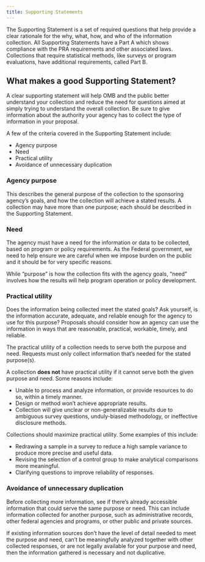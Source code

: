 ```yaml
---
title: Supporting Statements
---
```


The Supporting Statement is a set of required questions that help provide a clear rationale for the why, what, how, and who of the information collection. All Supporting Statements have a Part A which shows compliance with the PRA requirements and other associated laws. Collections that require statistical methods, like surveys or program evaluations, have additional requirements, called Part B.

## What makes a good Supporting Statement?

A clear supporting statement will help OMB and the public better understand your collection and reduce the need for questions aimed at simply trying to understand the overall collection. Be sure to give information about the authority your agency has to collect the type of information in your proposal.

A few of the criteria covered in the Supporting Statement include: 

*	Agency purpose 
*	Need 
*	Practical utility 
*	Avoidance of unnecessary duplication 

### Agency purpose
This describes the general purpose of the collection to the sponsoring agency’s goals, and how the collection will achieve a stated results. A collection may have more than one purpose; each should be described in the Supporting Statement. 

### Need
The agency must have a need for the information or data to be collected, based on program or policy requirements. As the Federal government, we need to help ensure we are careful when we impose burden on the public and it should be for very specific reasons.

While “purpose” is how the collection fits with the agency goals, “need” involves how the results will help program operation or policy development. 

### Practical utility
Does the information being collected meet the stated goals? Ask yourself, is the information accurate, adequate, and reliable enough for the agency to use for this purpose? Proposals should consider how an agency can use the information in ways that are reasonable, practical, workable, timely, and reliable.

The practical utility of a collection needs to serve both the purpose and need. Requests must only collect information that’s needed for the stated purpose(s). 

A collection **does not** have practical utility if it cannot serve both the given purpose and need. Some reasons include:
*	Unable to process and analyze information, or provide resources to do so, within a timely manner.
*	Design or method won’t achieve appropriate results.
*	Collection will give unclear or non-generalizable results due to ambiguous survey questions, unduly-biased methodology, or ineffective disclosure methods.

Collections should maximize practical utility. Some examples of this include:
*	Redrawing a sample in a survey to reduce a high sample variance to produce more precise and useful data.
*	Revising the selection of a control group to make analytical comparisons more meaningful.
*	Clarifying questions to improve reliability of responses.

### Avoidance of unnecessary duplication
Before collecting more information, see if there’s already accessible information that could serve the same purpose or need. This can include information collected for another purpose, such as administrative records, other federal agencies and programs, or other public and private sources. 

If existing information sources don’t have the level of detail needed to meet the purpose and need,  can’t be meaningfully analyzed together with other collected responses, or are not legally available for your purpose and need, then the information gathered is necessary and not duplicative.


